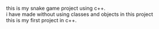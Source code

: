 this is my snake game project using c++.
<br>
i have made without using  classes and  objects in this project 
<br>
this is my first project in c++.
<br>

